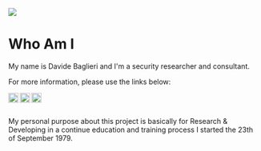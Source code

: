 ![](https://github-readme-stats-sigma-five.vercel.app/api?username=davidonzo&show_icons=true&count_private=true)

# Who Am I
My name is Davide Baglieri and I'm a security researcher and consultant.

For more information, please use the links below:

<a href="https://www.linkedin.com/in/davidebaglieri/" rel="me">
   <img align="left" alt="Davide Baglieri Linkedin's" width="20px" src="https://ico.vercel.app/linkedin/333333"/>
</a>
<a href="https://twitter.com/davidonzo" rel="me">
   <img align="left" alt="Davide Baglieri Twitter's" width="20px" src="https://ico.vercel.app/twitter/333333"/>
</a>
<a href="https://infosec.exchange/@davidonzo" rel="me">
  <img align="left" alt="Davide Baglieri Mastodon's" width="20px" src="https://ico.vercel.app/mastodon/333333"/>
</a>
<br /><br />


My personal purpose about this project is basically for Research & Developing in a continue education and training process I started the 23th of September 1979.
